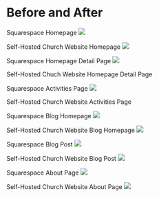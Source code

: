 # Before and After

Squarespace Homepage
![](images/original-website-homepage.png)

Self-Hosted Church Website Homepage
![](images/self-hosted-church-website-homepage.png)

Squarespace Homepage Detail Page
![](images/original-website-homepage-detail.png)

Self-Hosted Chuch Website Homepage Detail Page

Squarespace Activities Page
![](images/original-website-activities.png)

Self-Hosted Church Website Activities Page

Squarespace Blog Homepage
![](images/original-website-blog.png)

Self-Hosted Church Website Blog Homepage
![](images/self-hosted-church-website-blog-homepage.png)

Squarespace Blog Post
![](images/original-website-blog-post.png)

Self-Hosted Church Website Blog Post
![](images/self-hosted-church-website-blog-post-page.png)

Squarespace About Page
![](images/original-website-about.png)

Self-Hosted Church Website About Page
![](images/self-hosted-church-website-about-page.png)
